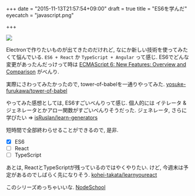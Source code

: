 +++
date = "2015-11-13T21:57:54+09:00"
draft = true
title = "ES6を学んだ"
eyecatch = "javascript.png"

+++

![](http://i.imgur.com/mROC1f3.png)

Electronで作りたいものが出てきたのだけれど, なにか新しい技術を使ってみたくて悩んでいる. `ES6 + React` か `TypeScript + Angular` って感じ. ES6でどんな変更があったんだっけって時は [ECMAScript 6: New Features: Overview and Comparison](http://es6-features.org/) がべんり.

実際にさわってみたかったので, tower-of-babelを一通りやってみた. [yosuke-furukawa/tower-of-babel](https://github.com/yosuke-furukawa/tower-of-babel)

やってみた感想としては, ES6すごいべんりって感じ. 個人的には イテレータ & ジェネレータとかアロー関数がすごいべんりそうだった.
ジェネレータ, さらに学びたい => [isRuslan/learn-generators](https://github.com/isRuslan/learn-generators)

短時間で全部終わらせることができるので, 是非.

- [x] ES6
- [ ] React
- [ ] TypeScript

あとは, ReactとTypeScriptが残っているのではやくやりたい. けど, 今週末は予定があるのでしばらく先になりそう.
[kohei-takata/learnyoureact](https://github.com/kohei-takata/learnyoureact)

このシリーズめっちゃいいな.  [NodeSchool](http://nodeschool.io/#workshoppers)
